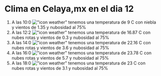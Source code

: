 # Clima en Celaya,mx en el dia 12

1. A las 10:0 !["icon weather"](http://openweathermap.org/img/w/50d.png) tenemos una temperatura de 9 C con niebla y  vientos de 1.35 y nubosidad al 75%
1. A las 12:2 !["icon weather"](http://openweathermap.org/img/w/04d.png) tenemos una temperatura de 16.87 C con nubes rotas y  vientos de 0.3 y nubosidad al 75%
1. A las 14:0 !["icon weather"](http://openweathermap.org/img/w/04d.png) tenemos una temperatura de 22.16 C con nubes rotas y  vientos de 3.6 y nubosidad al 75%
1. A las 16:0 !["icon weather"](http://openweathermap.org/img/w/04d.png) tenemos una temperatura de 23.78 C con nubes rotas y  vientos de 5.7 y nubosidad al 75%
1. A las 18:0 !["icon weather"](http://openweathermap.org/img/w/04d.png) tenemos una temperatura de 23 C con nubes rotas y  vientos de 3.1 y nubosidad al 75%

